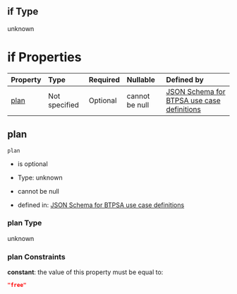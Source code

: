 ## if Type

unknown

# if Properties

| Property      | Type          | Required | Nullable       | Defined by                                                                                                                                                                                                                                    |
| :------------ | :------------ | :------- | :------------- | :-------------------------------------------------------------------------------------------------------------------------------------------------------------------------------------------------------------------------------------------- |
| [plan](#plan) | Not specified | Optional | cannot be null | [JSON Schema for BTPSA use case definitions](btpsa-usecase-properties-services-items-allof-1-then-allof-109-then-allof-2-if-properties-plan.md "undefined#/properties/services/items/allOf/1/then/allOf/109/then/allOf/2/if/properties/plan") |

## plan



`plan`

*   is optional

*   Type: unknown

*   cannot be null

*   defined in: [JSON Schema for BTPSA use case definitions](btpsa-usecase-properties-services-items-allof-1-then-allof-109-then-allof-2-if-properties-plan.md "undefined#/properties/services/items/allOf/1/then/allOf/109/then/allOf/2/if/properties/plan")

### plan Type

unknown

### plan Constraints

**constant**: the value of this property must be equal to:

```json
"free"
```
